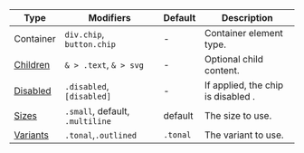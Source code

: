 | Type                  | Modifiers                       | Default  | Description                        |
| --------------------- | ------------------------------- | -------- | ---------------------------------- |
| Container             | `div.chip`, `button.chip`       | -        | Container element type.            |
| [Children](#anatomy)  | `& > .text`, `& > svg`          | -        | Optional child content.            |
| [Disabled](#disabled) | `.disabled`,`[disabled]`        | -        | If applied, the chip is disabled . |
| [Sizes](#sizes)       | `.small`, default, `.multiline` | default  | The size to use.                   |
| [Variants](#variants) | `.tonal`,`.outlined`            | `.tonal` | The variant to use.                |
